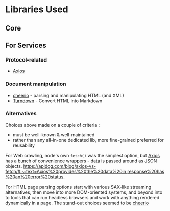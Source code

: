 # Libraries Used

## Core

## For Services

### Protocol-related

- [Axios](https://axios-http.com/docs/intro)

### Document manipulation

- [cheerio](https://cheerio.js.org/) - parsing and manipulating HTML (and XML)
- [Turndown](https://github.com/mixmark-io/turndown) - Convert HTML into Markdown

### Alternatives

Choices above made on a couple of criteria :

- must be well-known & well-maintained
- rather than any all-in-one dedicated lib, more fine-grained preferred for reusability

For Web crawling, node's own `fetch()` was the simplest option, but [Axios](https://axios-http.com/docs/intro) has a bunch of convenience wrappers - data is passed around as JSON objects.
https://apidog.com/blog/axios-vs-fetch/#:~:text=Axios%20provides%20the%20data%20in,response%20has%20an%20error%20status.

For HTML page parsing options start with various SAX-like streaming alternatives, then move into more DOM-oriented systems, and beyond into to tools that can run headless browsers and work with anything rendered dynamically in a page. The stand-out choices seemed to be [cheerio](https://cheerio.js.org/)
